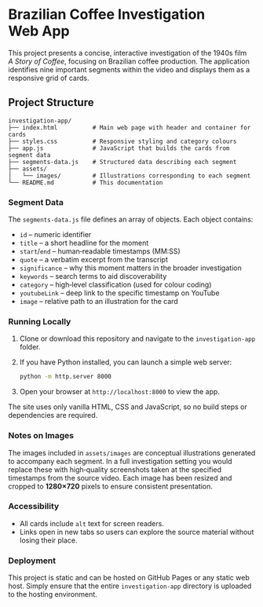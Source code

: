 # Brazilian Coffee Investigation Web App

This project presents a concise, interactive investigation of the 1940s film *A Story of Coffee*, focusing on Brazilian coffee production. The application identifies nine important segments within the video and displays them as a responsive grid of cards.

## Project Structure

```
investigation-app/
├── index.html          # Main web page with header and container for cards
├── styles.css          # Responsive styling and category colours
├── app.js              # JavaScript that builds the cards from segment data
├── segments-data.js    # Structured data describing each segment
├── assets/
│   └── images/         # Illustrations corresponding to each segment
└── README.md           # This documentation
```

### Segment Data

The `segments-data.js` file defines an array of objects. Each object contains:

* `id` – numeric identifier
* `title` – a short headline for the moment
* `start`/`end` – human‑readable timestamps (MM:SS)
* `quote` – a verbatim excerpt from the transcript
* `significance` – why this moment matters in the broader investigation
* `keywords` – search terms to aid discoverability
* `category` – high‑level classification (used for colour coding)
* `youtubeLink` – deep link to the specific timestamp on YouTube
* `image` – relative path to an illustration for the card

### Running Locally

1. Clone or download this repository and navigate to the `investigation-app` folder.
2. If you have Python installed, you can launch a simple web server:

   ```bash
   python -m http.server 8000
   ```

3. Open your browser at `http://localhost:8000` to view the app.

The site uses only vanilla HTML, CSS and JavaScript, so no build steps or dependencies are required.

### Notes on Images

The images included in `assets/images` are conceptual illustrations generated to accompany each segment. In a full investigation setting you would replace these with high‑quality screenshots taken at the specified timestamps from the source video. Each image has been resized and cropped to **1280×720** pixels to ensure consistent presentation.

### Accessibility

* All cards include `alt` text for screen readers.
* Links open in new tabs so users can explore the source material without losing their place.

### Deployment

This project is static and can be hosted on GitHub Pages or any static web host. Simply ensure that the entire `investigation-app` directory is uploaded to the hosting environment.